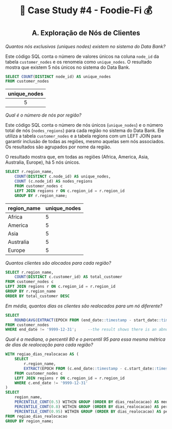 # <p align="center" style="margin-top: 0px;"> 🏦 Case Study #4 - Foodie-Fi 💰
## <p align="center"> A. Exploração de Nós de Clientes

*Quantos nós exclusivos (uniques nodes) existem no sistema do Data Bank?* 

Este código SQL conta o número de valores únicos na coluna `node_id` da tabela `customer_nodes` e os renomeia como `unique_nodes`. O resultado mostra que existem 5 nós únicos no sistema do Data Bank.
```sql
SELECT COUNT(DISTINCT node_id) AS unique_nodes 
FROM customer_nodes
```
| unique_nodes |
|:------------:|
|       5      |


*Qual é o número de nós por região?*


Este código SQL conta o número de nós únicos (`unique_nodes`) e o número total de nós (`nodes_regions`) para cada região no sistema do Data Bank. Ele utiliza a tabela `customer_nodes` e a tabela regions com um LEFT JOIN para garantir inclusão de todas as regiões, mesmo aquelas sem nós associados. Os resultados são agrupados por nome da região.

O resultado mostra que, em todas as regiões (Africa, America, Asia, Australia, Europe), há 5 nós únicos.
```sql
SELECT r.region_name, 
	COUNT(DISTINCT c.node_id) AS unique_nodes,
	COUNT (c.node_id) AS nodes_regions 
	FROM customer_nodes c
	LEFT JOIN regions r ON c.region_id = r.region_id
	GROUP BY r.region_name;
```

|region_name|unique_nodes|
|:----|:----|
|Africa|5|
|America|5|
|Asia|5|
|Australia|5|
|Europe|5|

*Quantos clientes são alocados para cada região?*
```sql
SELECT r.region_name, 
    COUNT(DISTINCT c.customer_id) AS total_customer
FROM customer_nodes c
LEFT JOIN regions r ON c.region_id = r.region_id
GROUP BY r.region_name
ORDER BY total_customer DESC
```

*Em média, quantos dias os clientes são realocados para um nó diferente?*

```sql
SELECT 
    ROUND(AVG(EXTRACT(EPOCH FROM (end_date::timestamp - start_date::timestamp)) / 86400)) AS media_dias_realocacao
FROM customer_nodes
WHERE end_date != '9999-12-31';		--the result shows there is an abnormal date which is '9999-12-31' needs to be excluded from the query
```
*Qual é a mediana, o percentil 80 e o percentil 95 para essa mesma métrica de dias de realocação para cada região?*
```sql
WITH regiao_dias_realocacao AS (
    SELECT 
        r.region_name,
        EXTRACT(EPOCH FROM (c.end_date::timestamp - c.start_date::timestamp)) / 86400 AS dias_realocacao
    FROM customer_nodes c
    LEFT JOIN regions r ON c.region_id = r.region_id
    WHERE c.end_date != '9999-12-31'
)
SELECT 
    region_name,
    PERCENTILE_CONT(0.5) WITHIN GROUP (ORDER BY dias_realocacao) AS mediana,
    PERCENTILE_CONT(0.8) WITHIN GROUP (ORDER BY dias_realocacao) AS percentil_80,
    PERCENTILE_CONT(0.95) WITHIN GROUP (ORDER BY dias_realocacao) AS percentil_95
FROM regiao_dias_realocacao
GROUP BY region_name;
```
